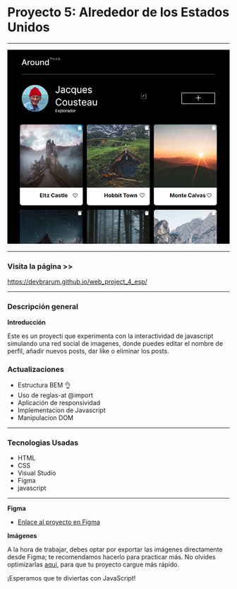 # Proyecto 5: Alrededor de los Estados Unidos

---

![ Around the U.S.](./images/Screenwebsite.png)

---

### Visita la página >>

https://devbrarum.github.io/web_project_4_esp/

---

### Descripción general

**Introducción**

Este es un proyecti que experimenta con la interactividad de javascript simulando una red social de imagenes, donde puedes editar el nombre de perfil, añadir nuevos posts, dar like o eliminar los posts.

### Actualizaciones

- Estructura BEM :ok_hand:
- Uso de reglas-at @import
- Aplicación de responsividad
- Implementacion de Javascript
- Manipulacion DOM

---

### Tecnologias Usadas

- HTML
- CSS
- Visual Studio
- Figma
- javascript

---

**Figma**

- [Enlace al proyecto en Figma](https://www.figma.com/file/i6HpqEzmTcK6wgBE7Dn4aZ/Web_Brief_Sprint_6_ES-%7C-Alrededor-de-los-EEUU-%7C-desktop-%2B-mobile?type=design&node-id=0-1&mode=design&t=UpICRQC8o4XnTNpY-0)

**Imágenes**

A la hora de trabajar, debes optar por exportar las imágenes directamente desde Figma; te recomendamos hacerlo para practicar más. No olvides optimizarlas [aquí](https://tinypng.com/), para que tu proyecto cargue más rápido.

¡Esperamos que te diviertas con JavaScript!
